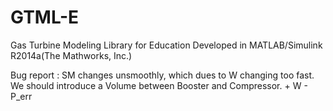 # GTML-E
Gas Turbine Modeling Library for Education
Developed in MATLAB/Simulink R2014a(The Mathworks, Inc.)


Bug report : SM changes unsmoothly, which dues to W changing too fast. We should introduce a Volume between Booster and Compressor. + W - P_err